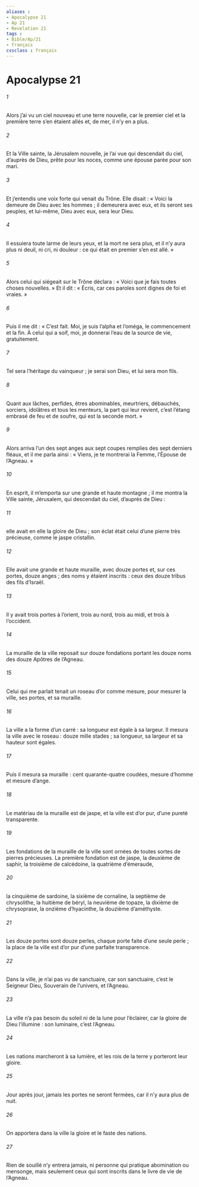 ```yaml
---
aliases : 
- Apocalypse 21
- Ap 21
- Revelation 21
tags : 
- Bible/Ap/21
- français
cssclass : français
---
```


# Apocalypse 21

###### 1
Alors j’ai vu un ciel nouveau et une terre nouvelle, car le premier ciel et la première terre s’en étaient allés et, de mer, il n’y en a plus.
###### 2
Et la Ville sainte, la Jérusalem nouvelle, je l’ai vue qui descendait du ciel, d’auprès de Dieu, prête pour les noces, comme une épouse parée pour son mari.
###### 3
Et j’entendis une voix forte qui venait du Trône. Elle disait :
« Voici la demeure de Dieu avec les hommes ;
il demeurera avec eux,
et ils seront ses peuples,
et lui-même, Dieu avec eux, sera leur Dieu.
###### 4
Il essuiera toute larme de leurs yeux,
et la mort ne sera plus,
et il n’y aura plus ni deuil, ni cri, ni douleur :
ce qui était en premier s’en est allé. »
###### 5
Alors celui qui siégeait sur le Trône déclara : « Voici que je fais toutes choses nouvelles. » Et il dit : « Écris, car ces paroles sont dignes de foi et vraies. »
###### 6
Puis il me dit : « C’est fait. Moi, je suis l’alpha et l’oméga, le commencement et la fin. À celui qui a soif, moi, je donnerai l’eau de la source de vie, gratuitement.
###### 7
Tel sera l’héritage du vainqueur ; je serai son Dieu, et lui sera mon fils.
###### 8
Quant aux lâches, perfides, êtres abominables, meurtriers, débauchés, sorciers, idolâtres et tous les menteurs, la part qui leur revient, c’est l’étang embrasé de feu et de soufre, qui est la seconde mort. »
###### 9
Alors arriva l’un des sept anges aux sept coupes remplies des sept derniers fléaux, et il me parla ainsi : « Viens, je te montrerai la Femme, l’Épouse de l’Agneau. »
###### 10
En esprit, il m’emporta sur une grande et haute montagne ; il me montra la Ville sainte, Jérusalem, qui descendait du ciel, d’auprès de Dieu :
###### 11
elle avait en elle la gloire de Dieu ; son éclat était celui d’une pierre très précieuse, comme le jaspe cristallin.
###### 12
Elle avait une grande et haute muraille, avec douze portes et, sur ces portes, douze anges ; des noms y étaient inscrits : ceux des douze tribus des fils d’Israël.
###### 13
Il y avait trois portes à l’orient, trois au nord, trois au midi, et trois à l’occident.
###### 14
La muraille de la ville reposait sur douze fondations portant les douze noms des douze Apôtres de l’Agneau.
###### 15
Celui qui me parlait tenait un roseau d’or comme mesure, pour mesurer la ville, ses portes, et sa muraille.
###### 16
La ville a la forme d’un carré : sa longueur est égale à sa largeur. Il mesura la ville avec le roseau : douze mille stades ; sa longueur, sa largeur et sa hauteur sont égales.
###### 17
Puis il mesura sa muraille : cent quarante-quatre coudées, mesure d’homme et mesure d’ange.
###### 18
Le matériau de la muraille est de jaspe, et la ville est d’or pur, d’une pureté transparente.
###### 19
Les fondations de la muraille de la ville sont ornées de toutes sortes de pierres précieuses. La première fondation est de jaspe, la deuxième de saphir, la troisième de calcédoine, la quatrième d’émeraude,
###### 20
la cinquième de sardoine, la sixième de cornaline, la septième de chrysolithe, la huitième de béryl, la neuvième de topaze, la dixième de chrysoprase, la onzième d’hyacinthe, la douzième d’améthyste.
###### 21
Les douze portes sont douze perles, chaque porte faite d’une seule perle ; la place de la ville est d’or pur d’une parfaite transparence.
###### 22
Dans la ville, je n’ai pas vu de sanctuaire, car son sanctuaire, c’est le Seigneur Dieu, Souverain de l’univers, et l’Agneau.
###### 23
La ville n’a pas besoin du soleil ni de la lune pour l’éclairer, car la gloire de Dieu l’illumine : son luminaire, c’est l’Agneau.
###### 24
Les nations marcheront à sa lumière, et les rois de la terre y porteront leur gloire.
###### 25
Jour après jour, jamais les portes ne seront fermées, car il n’y aura plus de nuit.
###### 26
On apportera dans la ville la gloire et le faste des nations.
###### 27
Rien de souillé n’y entrera jamais, ni personne qui pratique abomination ou mensonge, mais seulement ceux qui sont inscrits dans le livre de vie de l’Agneau.
